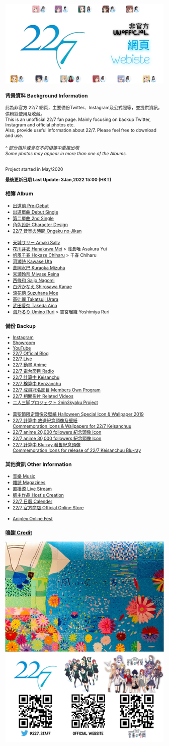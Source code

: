 <img src="Img/227Cover_v2.PNG" alt="Cover" width="vw"><br>
### 背景資料 Background Information
此為非官方 22/7 網頁，主要備份Twitter、Instagram及公式照等，並提供資訊，供粉絲使用及收藏。<br>
This is an unofficial 22/7 fan page. Mainly focusing on backup Twitter, Instagram and official photos etc.<br>
Also, provide useful information about 22/7. Please feel free to download and use.<br>
###### _^ 部分相片或會在不同相簿中重複出現<br>Some photos may appear in more than one of the Albums._

Project started in May/2020<br>

**最後更新日期 Last Update: 3Jan,2022 15:00 (HKT)**

### 相簿 Album
- [出道前 Pre-Debut](Docs/Album/PreDebut.md)
- [出道單曲 Debut Single](Docs/Album/1st%20Single.html)
- [第二單曲 2nd Single](Docs/Album/2nd%20Single.html)
- [角色設計 Character Design](Docs/Album/CharacterDesgin.md)
- [22/7 音楽の時間 Ongaku no Jikan](Docs/Album/Nanaon/Nanaon.md)
<br><br>
- [天城サリー Amaki Sally](Docs/Album/AmakiSally/AmakiSally.md)
- [花川芽衣 Hanakawa Mei](Docs/Album/HanakawaMei/HanakawaMei.md) > 浅倉唯 Asakura Yui
- [帆風千春 Hokaze Chiharu](Docs/Album/HokazeChiharu/HokazeChiharu.md) > 千春 Chiharu
- [河瀬詩 Kawase Uta](Docs/Album/KawaseUta/KawaseUta.md)
- [倉岡水巴 Kuraoka Mizuha](Docs/Album/KuraokaMizuha/KuraokaMizuha.md)
- [宮瀬玲奈 Miyase Reina](Docs/Album/MiyaseReina/MiyaseReina.md)
- [西條和 Saijo Nagomi](Docs/Album/SaijoNagomi/SaijoNagomi.md)
- [白沢かなえ Shirosawa Kanae](Docs/Album/ShirosawaKanae/ShirosawaKanae.md)
- [涼花萌 Suzuhana Moe](Docs/Album/SuzuhanaMoe/SuzuhanaMoe.md)
- [高辻麗 Takatsuji Urara](Docs/Album/TakatsujiUrara/TakatsujiUrara.md)
- [武田愛奈 Takeda Aina](Docs/Album/TakedaAina/TakedaAina.md)
- [海乃るり Umino Ruri](Docs/Album/UminoRuri/UminoRuri.md) > 吉宮瑠織 Yoshimiya Ruri

### 備份 Backup
- [Instagram](Docs/Backup/Instagram/IG_List.md)
- [Showroom](Docs/Backup/Showroom/Showroom_List.md)
- [YouTube](Docs/Backup/YouTube_List.md)
- [22/7 Official Blog](Docs/Backup/Blog/Blog_List.md)
- [22/7 Live](Docs/Backup/227Live/Live_List.md)
- [22/7 動畫 Anime](Docs/Backup/Anime/Anime_List.md)
- [22/7 電台節目 Radio](Docs/Backup/227Radio/Radio_List.md)
- [22/7 計算中 Keisanchu](Docs/Backup/227Keisanchu/227Keisanchu_List.md)
- [22/7 検算中 Kenzanchu](Docs/Backup/227Kenzanchu/227Kenzanchu_List.md)
- [22/7 成員冠名節目 Members Own Program](Docs/Backup/MembersOwnProgram/MembersOwnProgram_List.md)
- [22/7 相關影片 Related Videos](Docs/Backup/227Related/227Related.md)
- [二人三脚プロジェクト 2nin3kyaku Project](Docs/Backup/Nanaon/2nin3kyaku_List.md)
<br><br>
- [萬聖節限定頭像及壁紙 Halloween Special Icon & Wallpaper 2019](Docs/Backup/2019HalloweenSpecial.md)
- [22/7 計算中 放送紀念頭像及壁紙<br>Commemoration Icons & Wallpapers for 22/7 Keisanchuu](Docs/Backup/KeisanchuuBroadcast.md)
- [22/7 anime 20,000 followers 紀念頭像 Icon](Docs/Backup/TW20000fol.md)
- [22/7 anime 30,000 followers 紀念頭像 Icon](Docs/Backup/TW30000fol.md)
- [22/7 計算中 Blu-ray 發售紀念頭像<br>Commemoration Icons for release of 22/7 Keisanchuu Blu-ray](Docs/Backup/KeisanchuuBluray.md)

### 其他資訊 Other Information
- [音樂 Music](Docs/Music/Music_List.md)
- [雜誌 Magazines](Docs/Magazines/Magazines_List.md)
- [直播源 Live Stream](Docs/Streaming.md)
- [版主作品 Host's Creation](Docs/HostsCreation/HostsCreation.md)
- [22/7 日曆 Calender](Docs/Calendar.md)
- [22/7 官方商店 Official Online Store](Docs/OfficialStore.md)
<br><br>
- [Aniplex Online Fest](Docs/Backup/Aniplex_Online_Fest/AOF_List.md)

### [鳴謝 Credit](Docs/Credit.md)

<img src="Img/11色の風.jpg" alt="11色の風" width="vw">

<img src="Img/Ending.PNG" alt="Promo" width="vw">
